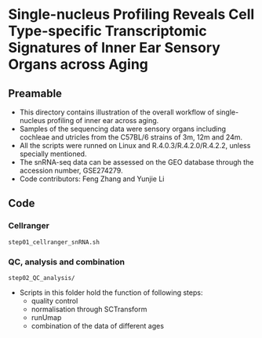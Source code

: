 # Single-nucleus Profiling Reveals Cell Type-specific Transcriptomic Signatures of Inner Ear Sensory Organs across Aging

## Preamable
- This directory contains illustration of the overall workflow of single-nucleus profiling of inner ear across aging.
- Samples of the sequencing data were sensory organs including cochleae and utricles from the C57BL/6 strains of 3m, 12m and 24m.
- All the scripts were runned on Linux and R.4.0.3/R.4.2.0/R.4.2.2, unless specially mentioned.
- The snRNA-seq data can be assessed on the GEO database through the accession number, GSE274279.
- Code contributors: Feng Zhang and Yunjie Li

## Code
### Cellranger 
````unix
step01_cellranger_snRNA.sh
````

### QC, analysis and combination
````unix
step02_QC_analysis/
````
- Scripts in this folder hold the function of following steps:
  - quality control
  - normalisation through SCTransform
  - runUmap
  - combination of the data of different ages




